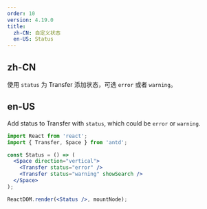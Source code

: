 ```yaml
---
order: 10
version: 4.19.0
title:
  zh-CN: 自定义状态
  en-US: Status
---
```


## zh-CN

使用 `status` 为 Transfer 添加状态，可选 `error` 或者 `warning`。

## en-US

Add status to Transfer with `status`, which could be `error` or `warning`.

```jsx
import React from 'react';
import { Transfer, Space } from 'antd';

const Status = () => (
  <Space direction="vertical">
    <Transfer status="error" />
    <Transfer status="warning" showSearch />
  </Space>
);

ReactDOM.render(<Status />, mountNode);
```
